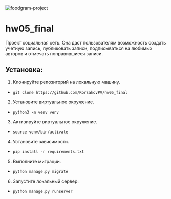 ![foodgram-project](https://github.com/KorsakovPV/hw05_final/workflows/test/badge.svg)

# hw05_final

Проект социальная сеть. Она даст пользователям возможность создать учетную запись, публиковать записи, подписываться на любимых авторов и отмечать понравившиеся записи.

## Установка:
1. Клонируйте репозиторий на локальную машину.
- ``git clone https://github.com/KorsakovPV/hw05_final``
2. Установите виртуальное окружение.
- ``python3 -m venv venv``
3. Активируйте виртуальное окружение.
- ``source venv/bin/activate``
4. Установите зависимости.
- ``pip install -r requirements.txt``
5. Выполните миграции.
- ``python manage.py migrate``
6. Запустите локальный сервер.
- ``python manage.py runserver``
